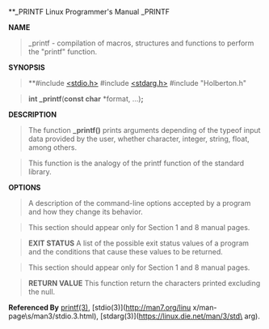 **_PRINTF                 Linux Programmer's Manual                 _PRINTF

**NAME**
>_printf - compilation of macros, structures and functions to perform the "printf" function.

**SYNOPSIS**
>**#include [<stdio.h>](http://man7.org/linux/man-pages/man3/stdio.3.html)
>#include [<stdarg.h>](https://linux.die.net/man/3/stdarg)
>#include "Holberton.h"

>**int _printf**(**const char** *format, ...)**;**

**DESCRIPTION**
>The function **_printf()** prints arguments depending of the
>typeof input data provided by the user, whether character,
>integer, string, float, among others.

>This function is the analogy of the printf function of the
>standard library.


**OPTIONS**   
>A description of the command-line options accepted by a
>program and how they change its behavior.

>This section should appear only for Section 1 and 8
>manual pages.

>**EXIT STATUS**
>A list of the possible exit status values of a program
>and the conditions that cause these values to be
>returned.

>This section should appear only for Section 1 and 8
>manual pages.

>**RETURN VALUE**
>This function return the characters printed excluding the
>null.

**Referenced By**
[printf(3)](https://linux.die.net/man/3/printf), [stdio(3)](http://man7.org/linu
x/man-page\s/man3/stdio.3.html), [stdarg(3)](https://linux.die.net/man/3/std\
arg).

